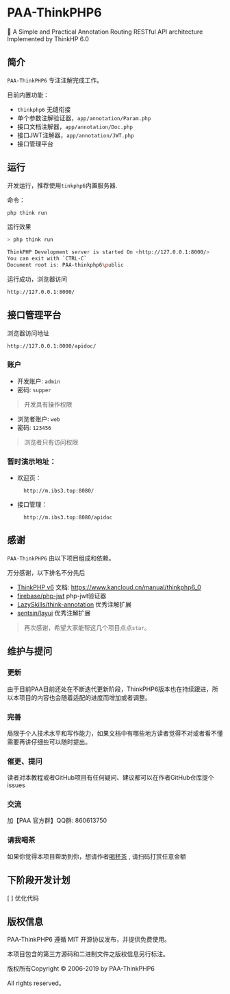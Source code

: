 # PAA-ThinkPHP6
🐘 A Simple and Practical Annotation Routing RESTful API architecture Implemented by ThinkHP 6.0

## 简介

`PAA-ThinkPHP6` 专注注解完成工作。

目前内置功能：

- `thinkphp6` 无缝衔接
- 单个参数注解验证器，`app/annotation/Param.php`
- 接口文档注解器，`app/annotation/Doc.php`
- 接口JWT注解器，`app/annotation/JWT.php`
- 接口管理平台


## 运行

开发运行，推荐使用`tinkphp6`内置服务器.

命令：

```php
php think run
```

运行效果

```bash
> php think run

ThinkPHP Development server is started On <http://127.0.0.1:8000/>
You can exit with `CTRL-C`
Document root is: PAA-thinkphp6\public
```

运行成功，浏览器访问

```bash
http://127.0.0.1:8000/
```

## 接口管理平台

浏览器访问地址

```bash
http://127.0.0.1:8000/apidoc/
```

### 账户

- 开发账户: `admin`
- 密码: `supper`

> 开发具有操作权限

- 浏览者账户: `web`
- 密码: `123456`

> 浏览者只有访问权限

### 暂时演示地址：

- 欢迎页：
    ```
      http://m.ibs3.top:8080/
    ```
- 接口管理：
    ```
      http://m.ibs3.top:8080/apidoc
    ```
    
## 感谢

`PAA-ThinkPHP6` 由以下项目组成和依赖。

万分感谢，以下排名不分先后

- [ThinkPHP v6](https://github.com/top-think/framework) 文档: https://www.kancloud.cn/manual/thinkphp6_0
- [firebase/php-jwt](https://packagist.org/packages/firebase/php-jwt) php-jwt验证器
- [LazySkills/think-annotation](https://github.com/LazySkills/think-annotation) 优秀注解扩展
- [sentsin/layui](https://github.com/sentsin/layui) 优秀注解扩展

> 再次感谢，希望大家能帮这几个项目点点`star`。

## 维护与提问

### 更新
由于目前PAA目前还处在不断迭代更新阶段，ThinkPHP6版本也在持续跟进，所以本项目的内容也会随着适配的进度而增加或者调整。

### 完善
局限于个人技术水平和写作能力，如果文档中有哪些地方读者觉得不对或者看不懂需要再讲仔细些可以随时提出。

### 催更、提问
读者对本教程或者GitHub项目有任何疑问、建议都可以在作者GitHub仓库提个issues

### 交流
加【PAA 官方群】QQ群: 860613750

### 请我喝茶
如果你觉得本项目帮助到你，想请作者[喝杯茶](https://camo.githubusercontent.com/7c3599367e8cde0a4ea6d0cd97103794a4e18af1/68747470733a2f2f6368696e612d77616e6779752e6769746875622e696f2f2f5452522fe68993e8b58f2f616c697061792e6a7067) , 请扫码打赏任意金额

## 下阶段开发计划
[ ] 优化代码

## 版权信息
PAA-ThinkPHP6 遵循 MIT 开源协议发布，并提供免费使用。

本项目包含的第三方源码和二进制文件之版权信息另行标注。

版权所有Copyright © 2006-2019 by PAA-ThinkPHP6

All rights reserved。
